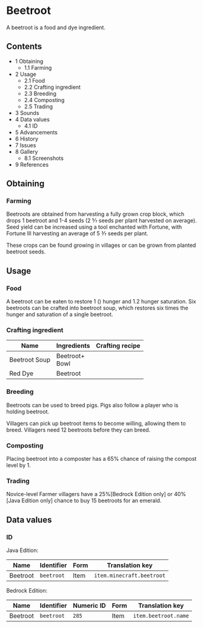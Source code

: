 # Beetroot
A beetroot is a food and dye ingredient.

## Contents
- 1 Obtaining
	- 1.1 Farming
- 2 Usage
	- 2.1 Food
	- 2.2 Crafting ingredient
	- 2.3 Breeding
	- 2.4 Composting
	- 2.5 Trading
- 3 Sounds
- 4 Data values
	- 4.1 ID
- 5 Advancements
- 6 History
- 7 Issues
- 8 Gallery
	- 8.1 Screenshots
- 9 References

## Obtaining
### Farming
Beetroots are obtained from harvesting a fully grown crop block, which drops 1 beetroot and 1-4 seeds (2 5⁄7 seeds per plant harvested on average). Seed yield can be increased using a tool enchanted with Fortune, with Fortune III harvesting an average of 5 3⁄7 seeds per plant.

These crops can be found growing in villages or can be grown from planted beetroot seeds.

## Usage
### Food
A beetroot can be eaten to restore 1 () hunger and 1.2 hunger saturation. Six beetroots can be crafted into beetroot soup, which restores six times the hunger and saturation of a single beetroot.

### Crafting ingredient
| Name          | Ingredients        | Crafting recipe |
|---------------|--------------------|-----------------|
| Beetroot Soup | Beetroot+<br/>Bowl |                 |
| Red Dye       | Beetroot           |                 |

### Breeding
Beetroots can be used to breed pigs. Pigs also follow a player who is holding beetroot.

Villagers can pick up beetroot items to become willing, allowing them to breed. Villagers need 12 beetroots before they can breed.

### Composting
Placing beetroot into a composter has a 65% chance of raising the compost level by 1.

### Trading
Novice-level Farmer villagers have a 25%‌[Bedrock Edition  only] or 40%‌[Java Edition  only] chance to buy 15 beetroots for an emerald.

## Data values
### ID
Java Edition:

| Name     | Identifier | Form | Translation key           |
|----------|------------|------|---------------------------|
| Beetroot | `beetroot` | Item | `item.minecraft.beetroot` |

Bedrock Edition:

| Name     | Identifier | Numeric ID | Form | Translation key      |
|----------|------------|------------|------|----------------------|
| Beetroot | `beetroot` | `285`      | Item | `item.beetroot.name` |

